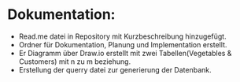 # Dokumentation:
- Read.me datei in Repository mit Kurzbeschreibung hinzugefügt.
- Ordner für Dokumentation, Planung und Implementation erstellt.
- Er Diagramm über Draw.io erstellt mit zwei Tabellen(Vegetables & Customers) mit n zu m beziehung.
- Erstellung der querry datei zur generierung der Datenbank.
